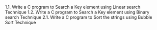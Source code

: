 1.1. Write a C program to Search a Key element using Linear search Technique
1.2. Write a C program to Search a Key element using Binary search Technique
2.1. Write a C program to Sort the strings using Bubble Sort Technique
